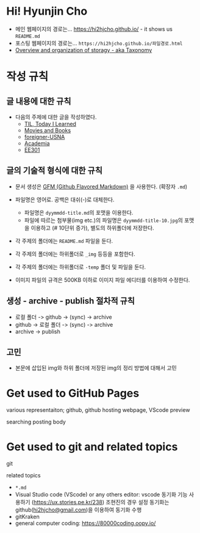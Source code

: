 # Hi! Hyunjin Cho
- 메인 웹페이지의 경로는... https://hi2hjcho.github.io/ - it shows us `README.md`
- 포스팅 웹페이지의 경로는... `https://hi2hjcho.github.io/파일경로.html`
- [Overview and organization of storagy - aka Taxonomy](https://lucid.app/lucidspark/13a50169-3502-40a4-969d-cc533a164ccb/edit?viewport_loc=-8%2C-8%2C1621%2C936%2C0_0&invitationId=inv_1e2b2bb8-1df1-4824-a562-a46aa61cee69)



# 작성 규칙
## 글 내용에 대한 규칙 ##

- 다음의 주제에 대한 글을 작성하였다.
  - [TIL, Today I Learned](https://hi2hjcho.github.io/posts_Netflix/)
  - [Movies and Books](https://hi2hjcho.github.io/posts_Books/)
  - [foreigner-USNA](https://hi2hjcho.github.io/posts_Foreigner-USNA/)
  - [Academia](https://hi2hjcho.github.io/posts_academic/)
  - [EE301](https://github.com/hi2hjcho/hi2hjcho.github.io/tree/main/posts_EE301)

## 글의 기술적 형식에 대한 규칙 ##

- 문서 생성은 [GFM (Github Flavored Markdown)](https://help.github.com/articles/github-flavored-markdown/) 을 사용한다. (확장자 `.md`)
- 파일명은 영어로. 공백은 대쉬(-)로 대체한다.
  - 파일명은 `dyymmdd-title.md`의 포맷을 이용한다.
  - 파일에 따르는 첨부물(img etc.)의 파일명은 `dyymmdd-title-10.jpg`의 포맷을 이용하고 (# 10단위 증가), 별도의 하위폴더에 저장한다.
- 각 주제의 폴더에는 `README.md` 파일을 둔다.
- 각 주제의 폴더에는 하위폴더로 `_img` 등등을 포함한다.
- 각 주제의 폴더에는 하위폴더로 `-temp` 폴더 및 파일을 둔다.

- 이미지 파일의 규격은 500KB 이하로 이미지 파일 에디터를 이용하여 수정한다.

## 생성 - archive - publish 절차적 규칙 ##

- 로컬 폴더 -> github -> (sync) -> archive
- github -> 로컬 폴더 -> (sync) -> archive
- archive -> publish


## 고민

- 본문에 삽입된 img와 하위 폴더에 저장된 img의 정리 방법에 대해서 고민


# Get used to GitHub Pages
various representaiton; github, github hosting webpage, VScode preview

searching posting body


# Get used to **git** and related topics
git

related topics
- `*.md`
- Visual Studio code (VScode) or any others editor: vscode 동기화 기능 사용하기 (https://ux.stories.pe.kr/238) 조현진의 경우 설정 동기화는 github(hi2hjcho@gmail.com)을 이용하여 동기화 수행
- gitKraken
- general computer coding: https://80000coding.oopy.io/

